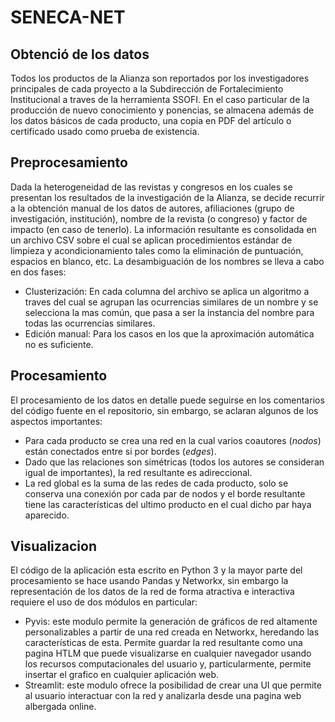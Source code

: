 # SENECA-NET

## Obtenció de los datos

Todos los productos de la Alianza son reportados por los investigadores principales de cada proyecto a la Subdirección de Fortalecimiento Institucional a traves de la herramienta SSOFI. En el caso particular de la producción de nuevo conocimiento y ponencias, se almacena además de los datos básicos de cada producto, una copia en PDF del artículo o certificado usado como prueba de existencia.

## Preprocesamiento
Dada la heterogeneidad de las revistas y congresos en los cuales se presentan los resultados de la investigación de la Alianza, se decide recurrir a la obtención manual de los datos de autores, afiliaciones (grupo de investigación, institución), nombre de la revista (o congreso) y factor de impacto (en caso de tenerlo).
La información resultante es consolidada en un archivo CSV sobre el cual se aplican procedimientos estándar de limpieza y acondicionamiento tales como la eliminación de puntuación, espacios en blanco, etc.
La desambiguación de los nombres se lleva a cabo en dos fases:
- Clusterización: En cada columna del archivo se aplica un algoritmo a traves del cual se agrupan las ocurrencias similares de un nombre y se selecciona la mas común, que pasa a ser la instancia del nombre para todas las ocurrencias similares.
- Edición manual: Para los casos en los que la aproximación automática no es suficiente.

## Procesamiento
El procesamiento de los datos en detalle puede seguirse en los comentarios del código fuente en el repositorio, sin embargo, se aclaran algunos de los aspectos importantes:

- Para cada producto se crea una red en la cual varios coautores (*nodos*) están conectados entre si por bordes (*edges*).
- Dado que las relaciones son simétricas (todos los autores se consideran igual de importantes), la red resultante es adireccional.
- La red global es la suma de las redes de cada producto, solo se conserva una conexión por cada par de nodos y el borde resultante tiene las características del ultimo producto en el cual dicho par haya aparecido.

## Visualizacion
El código de la aplicación esta escrito en Python 3 y la mayor parte del procesamiento se hace usando Pandas y Networkx, sin embargo la representación de los datos de la red de forma atractiva e interactiva requiere el uso de dos módulos en particular:
- Pyvis: este modulo permite la generación de gráficos de red altamente personalizables a partir de una red creada en Networkx, heredando las características de esta. Permite guardar la red resultante como una pagina HTLM que puede visualizarse en cualquier navegador usando los recursos computacionales del usuario y, particularmente, permite insertar el grafico en  cualquier aplicación web.
- Streamlit: este modulo ofrece la posibilidad de crear una UI que permite al usuario interactuar con la red y analizarla desde una pagina web albergada online.
 
